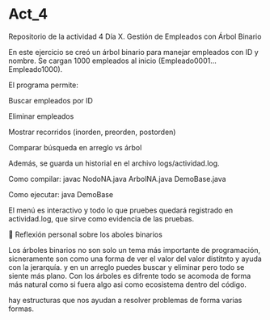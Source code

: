 # Act_4
Repositorio de la actividad 4 
Día X. Gestión de Empleados con Árbol Binario

En este ejercicio se creó un árbol binario para manejar empleados con ID y nombre.
Se cargan 1000 empleados al inicio (Empleado0001…Empleado1000).

El programa permite:

Buscar empleados por ID

Eliminar empleados

Mostrar recorridos (inorden, preorden, postorden)

Comparar búsqueda en arreglo vs árbol

Además, se guarda un historial en el archivo logs/actividad.log.

Como compilar:
javac NodoNA.java ArbolNA.java DemoBase.java

Como ejecutar:
java DemoBase

El menú es interactivo y todo lo que pruebes quedará registrado en actividad.log, que sirve como evidencia de las pruebas.



💭 Reflexión personal sobre los aboles binarios

Los árboles binarios no son solo un tema más importante de programación, sicneramente son como una forma de ver el valor del valor distitnto y ayuda con la jerarquía. y en un arreglo puedes buscar y eliminar pero todo se siente más plano. Con los árboles es difrente todo se acomoda de forma más natural como si fuera algo asi como ecosistema dentro del código.

hay estructuras que nos ayudan a resolver problemas de forma varias formas. 
